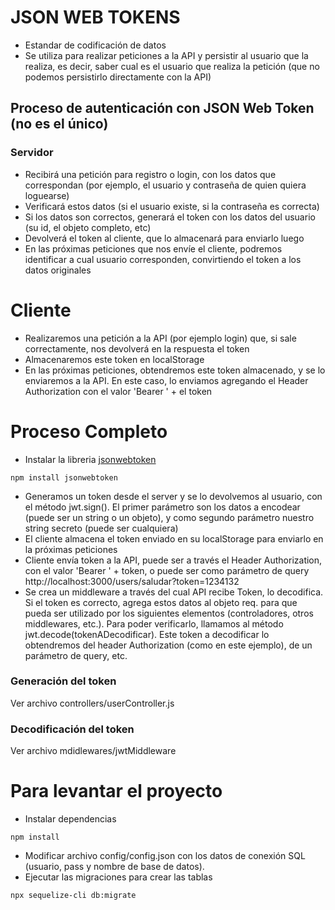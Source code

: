 # JSON WEB TOKENS

- Estandar de codificación de datos
- Se utiliza para realizar peticiones a la API y persistir al usuario que la realiza, es decir, saber cual es el usuario que realiza la petición (que no podemos persistirlo directamente con la API)

## Proceso de autenticación con JSON Web Token (no es el único)

### Servidor
- Recibirá una petición para registro o login, con los datos que correspondan (por ejemplo, el usuario y contraseña de quien quiera loguearse)
- Verificará estos datos (si el usuario existe, si la contraseña es correcta)
- Si los datos son correctos, generará el token con los datos del usuario (su id, el objeto completo, etc)
- Devolverá el token al cliente, que lo almacenará para enviarlo luego
- En las próximas peticiones que nos envíe el cliente, podremos identificar a cual usuario corresponden, convirtiendo el token a los datos originales

# Cliente
- Realizaremos una petición a la API (por ejemplo login) que, si sale correctamente, nos devolverá en la respuesta el token
-  Almacenaremos este token en localStorage
- En las próximas peticiones, obtendremos este token almacenado, y se lo enviaremos a la API. En este caso, lo enviamos agregando el Header Authorization con el valor 'Bearer ' + el token

# Proceso Completo

- Instalar la libreria [jsonwebtoken](https://www.npmjs.com/package/jsonwebtoken)

```
npm install jsonwebtoken
```

- Generamos un token desde el server y se lo devolvemos al usuario, con el método jwt.sign(). El primer parámetro son los datos a encodear (puede ser un string o un objeto), y como segundo parámetro nuestro string secreto (puede ser cualquiera)
- El cliente almacena el token enviado en su localStorage para enviarlo en la próximas peticiones
- Cliente envía token a la API, puede ser a través el Header Authorization, con el valor 'Bearer ' + token, o puede ser como parámetro de query http://localhost:3000/users/saludar?token=1234132 
- Se crea un middleware a través del cual API recibe Token, lo decodifica. Si el token es correcto, agrega estos datos al objeto req. para que pueda ser utilizado por los siguientes elementos (controladores, otros middlewares, etc.).  Para poder verificarlo, llamamos al método jwt.decode(tokenADecodificar). Este token a decodificar lo obtendremos del header Authorization (como en este ejemplo), de un parámetro de query, etc.

### Generación del token
Ver archivo controllers/userController.js

### Decodificación del token
Ver archivo mdidlewares/jwtMiddleware



# Para levantar el proyecto
- Instalar dependencias 
```
npm install 
```
- Modificar archivo config/config.json con los datos de conexión SQL (usuario, pass y nombre de base de datos). 
- Ejecutar las migraciones para crear las tablas
 ```
npx sequelize-cli db:migrate
```





